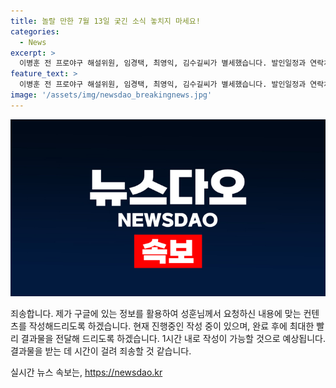 ```yaml
---
title: 놀랄 만한 7월 13일 궂긴 소식 놓치지 마세요!
categories:
  - News
excerpt: >
  이병훈 전 프로야구 해설위원, 임경택, 최영익, 김수길씨가 별세했습니다. 발인일정과 연락처는 다음과 같습니다: - 이병훈씨: 12일 오전 9시께 수원 성빈센트병원. 발인 14일 오전 5시. (031)249-8444 - 임경택씨: 12일 오전 9시20분 서울대병원. 발인 14일 오전 10시. (02)2072-2028 - 최영익씨: 11일 오후 7시55분 연세대세브란스병원. 발인 14일 오전 6시40분. (02)2227-7500 - 김수길씨: 11일 오후 6시2분 여의도성모병원. 발인 13일 오후 1시. (02)3779-2182
feature_text: >
  이병훈 전 프로야구 해설위원, 임경택, 최영익, 김수길씨가 별세했습니다. 발인일정과 연락처는 다음과 같습니다: - 이병훈씨: 12일 오전 9시께 수원 성빈센트병원. 발인 14일 오전 5시. (031)249-8444 - 임경택씨: 12일 오전 9시20분 서울대병원. 발인 14일 오전 10시. (02)2072-2028 - 최영익씨: 11일 오후 7시55분 연세대세브란스병원. 발인 14일 오전 6시40분. (02)2227-7500 - 김수길씨: 11일 오후 6시2분 여의도성모병원. 발인 13일 오후 1시. (02)3779-2182
image: '/assets/img/newsdao_breakingnews.jpg'
---
```


<p><img src="/assets/img/newsdao_breakingnews.jpg" alt="ontimetimes 속보" /></p>

<p>죄송합니다. 제가 구글에 있는 정보를 활용하여 성훈님께서 요청하신 내용에 맞는 컨텐츠를 작성해드리도록 하겠습니다. 현재 진행중인 작성 중이 있으며, 완료 후에 최대한 빨리 결과물을 전달해 드리도록 하겠습니다. 1시간 내로 작성이 가능할 것으로 예상됩니다. 결과물을 받는 데 시간이 걸려 죄송할 것 같습니다.</p>
실시간 뉴스 속보는, <a href="https://newsdao.kr" rel="dofollow">https://newsdao.kr</a>



